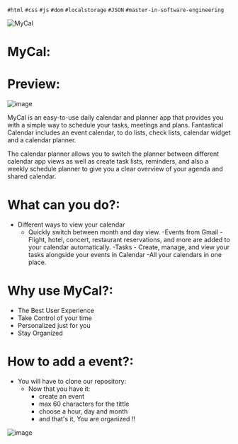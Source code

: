 `#html` `#css` `#js` `#dom` `#localstorage` `#JSON` `#master-in-software-engineering`


![MyCal](https://user-images.githubusercontent.com/81560312/166891724-f73ca194-b8d9-41ec-ad28-f98f6f85201b.png)

# MyCal:

# Preview:
![image](https://user-images.githubusercontent.com/81560312/166891933-b40b86fd-b7fb-4aa7-bbcc-248101af7d67.png)

MyCal is an easy-to-use daily calendar and planner app that provides you with a simple way to schedule your tasks, meetings and plans. Fantastical Calendar includes an event calendar, to do lists, check lists, calendar widget and a calendar planner.

The calendar planner allows you to switch the planner between different calendar app views as well as create task lists, reminders, and also a weekly schedule planner to give you a clear overview of your agenda and shared calendar.

# What can you do?:
- Different ways to view your calendar 
    - Quickly switch between month and day view.
    -Events from Gmail - Flight, hotel, concert, restaurant reservations, and more are added to your calendar automatically.
    -Tasks - Create, manage, and view your tasks alongside your events in Calendar
    -All your calendars in one place.


# Why use MyCal?:

- The Best User Experience
- Take Control of your time
- Personalized just for you
- Stay Organized

# How to add a event?:

 - You will have to clone our repository:
    - Now that you have it:
      - create an event
      - max 60 characters for the tittle
      - choose a hour, day and month
      - and that's it, You are organized !!
      
![image](https://user-images.githubusercontent.com/81560312/166894004-5053dc48-4993-49c5-8b74-f1f98f97cd64.png)



